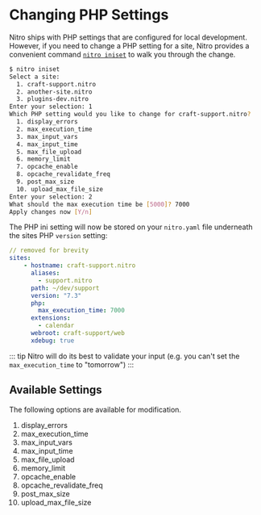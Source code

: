 # Changing PHP Settings

Nitro ships with PHP settings that are configured for local development. However, if you need to change a PHP setting for a site, Nitro provides a convenient command [`nitro iniset`](commands.md#iniset) to walk you through the change.

```bash
$ nitro iniset
Select a site:
  1. craft-support.nitro
  2. another-site.nitro
  3. plugins-dev.nitro
Enter your selection: 1
Which PHP setting would you like to change for craft-support.nitro?
  1. display_errors
  2. max_execution_time
  3. max_input_vars
  4. max_input_time
  5. max_file_upload
  6. memory_limit
  7. opcache_enable
  8. opcache_revalidate_freq
  9. post_max_size
  10. upload_max_file_size
Enter your selection: 2
What should the max execution time be [5000]? 7000
Apply changes now [Y/n]
```

The PHP ini setting will now be stored on your `nitro.yaml` file underneath the sites PHP `version` setting:

```yaml
// removed for brevity
sites:
    - hostname: craft-support.nitro
      aliases:
        - support.nitro
      path: ~/dev/support
      version: "7.3"
      php:
        max_execution_time: 7000
      extensions:
        - calendar
      webroot: craft-support/web
      xdebug: true
```

::: tip
Nitro will do its best to validate your input (e.g. you can't set the `max_execution_time` to "tomorrow")
:::

## Available Settings

The following options are available for modification.

1. display_errors
2. max_execution_time
3. max_input_vars
4. max_input_time
5. max_file_upload
6. memory_limit
7. opcache_enable
8. opcache_revalidate_freq
9. post_max_size
10. upload_max_file_size
